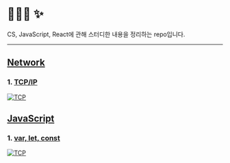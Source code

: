 # 👩🏻‍💻 ✨
CS, JavaScript, React에 관해 스터디한 내용을 정리하는 repo입니다.

<hr/>

## [Network](https://github.com/cs-interview-study/perfume/blob/main/CS/Network/)

### 1. [TCP/IP](https://github.com/cs-interview-study/perfume/blob/main/CS/Network/TCP_IP.md)

<a href="https://velog.io/@perfumellim/"> 
    <img alt="TCP" src="https://i.ibb.co/Fg34rsP/tcp-001.jpg" href="https://velog.io/@perfumellim/" 
    />
  </a>


## [JavaScript](https://github.com/cs-interview-study/perfume/blob/JavaScript/)

### 1. [var, let, const](https://github.com/cs-interview-study/perfume/blob/JavaScript/var_let_const.md)

<a href = "https://velog.io/@perfumellim/TIL">
    <img alt="TCP" src="https://media.vlpt.us/images/perfumellim/post/71edf54d-b65a-4965-9b5e-45f252a6f828/var-001.jpg" href="https://velog.io/@perfumellim/TIL" 
    />
  </a>
